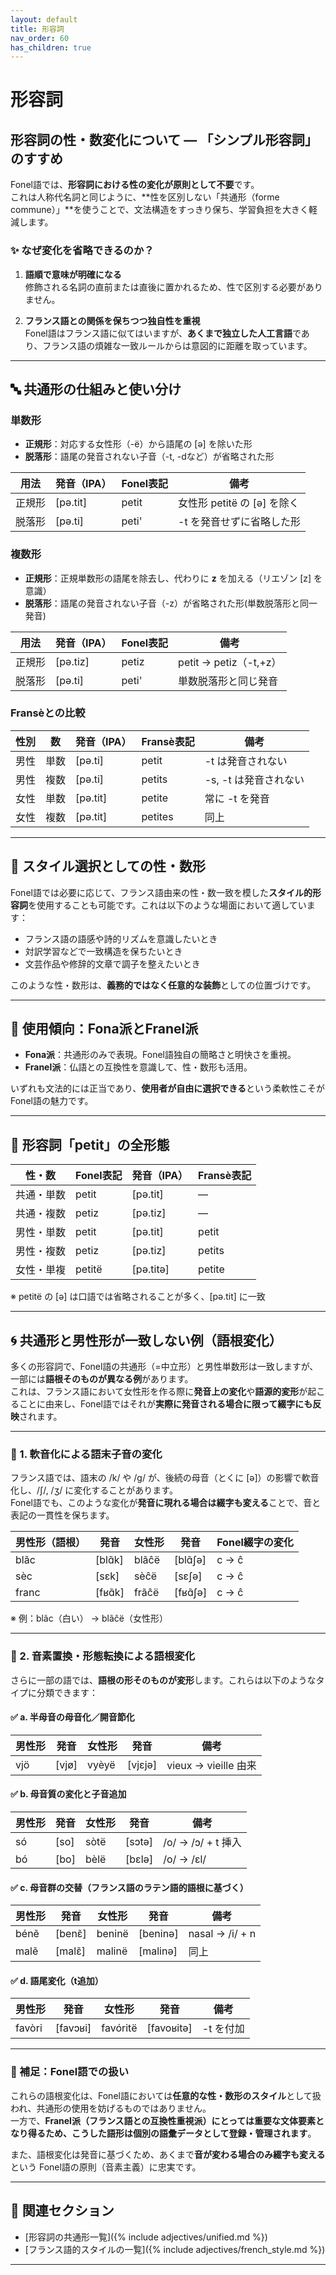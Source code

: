 ```yaml
---
layout: default
title: 形容詞
nav_order: 60
has_children: true
---
```


# 形容詞

## 形容詞の性・数変化について — 「シンプル形容詞」のすすめ

Fonel語では、**形容詞における性の変化が原則として不要**です。  
これは人称代名詞と同じように、**性を区別しない「共通形（forme commune）」**を使うことで、文法構造をすっきり保ち、学習負担を大きく軽減します。

### ✨ なぜ変化を省略できるのか？

1. **語順で意味が明確になる**  
   修飾される名詞の直前または直後に置かれるため、性で区別する必要がありません。

2. **フランス語との関係を保ちつつ独自性を重視**  
   Fonel語はフランス語に似てはいますが、**あくまで独立した人工言語**であり、フランス語の煩雑な一致ルールからは意図的に距離を取っています。

---

## 🔤 共通形の仕組みと使い分け

### 単数形

- **正規形**：対応する女性形（-ë）から語尾の [ə] を除いた形
- **脱落形**：語尾の発音されない子音（-t, -dなど）が省略された形

| 用法   | 発音（IPA） | Fonel表記 | 備考                          |
|--------|-------------|-----------|-------------------------------|
| 正規形 | [pə.tit]    | petit     | 女性形 petitë の [ə] を除く   |
| 脱落形 | [pə.ti]     | peti'     | -t を発音せずに省略した形     |

### 複数形

- **正規形**：正規単数形の語尾を除去し、代わりに **z** を加える（リエゾン [z] を意識）
- **脱落形**：語尾の発音されない子音（-z）が省略された形(単数脱落形と同一発音)

| 用法   | 発音（IPA） | Fonel表記 | 備考                         |
|--------|-------------|-----------|------------------------------|
| 正規形 | [pə.tiz]    | petiz     | petit → petiz（-t,+z）      |
| 脱落形 | [pə.ti]     | peti'     | 単数脱落形と同じ発音         |

### Fransèとの比較

| 性別 | 数   | 発音（IPA） | Fransè表記  | 備考                   |
|------|------|-------------|-------------|------------------------|
| 男性 | 単数 | [pə.ti]     | petit       | -t は発音されない      |
| 男性 | 複数 | [pə.ti]     | petits      | -s, -t は発音されない  |
| 女性 | 単数 | [pə.tit]    | petite      | 常に -t を発音         |
| 女性 | 複数 | [pə.tit]    | petites     | 同上                   |

---

## 🧩 スタイル選択としての性・数形

Fonel語では必要に応じて、フランス語由来の性・数一致を模した**スタイル的形容詞**を使用することも可能です。これは以下のような場面において適しています：

- フランス語の語感や詩的リズムを意識したいとき
- 対訳学習などで一致構造を保ちたいとき
- 文芸作品や修辞的文章で調子を整えたいとき

このような性・数形は、**義務的ではなく任意的な装飾**としての位置づけです。

---

## 🧭 使用傾向：Fona派とFranel派

- **Fona派**：共通形のみで表現。Fonel語独自の簡略さと明快さを重視。
- **Franel派**：仏語との互換性を意識して、性・数形も活用。

いずれも文法的には正当であり、**使用者が自由に選択できる**という柔軟性こそがFonel語の魅力です。

---

## 📘 形容詞「petit」の全形態

| 性・数     | Fonel表記 | 発音（IPA） | Fransè表記  |
|------------|-----------|-------------|-------------|
| 共通・単数 | petit     | [pə.tit]    | —           |
| 共通・複数 | petiz     | [pə.tiz]    | —           |
| 男性・単数 | petit     | [pə.tit]    | petit       |
| 男性・複数 | petiz     | [pə.tiz]    | petits      |
| 女性・単複 | petitë    | [pə.titə]   | petite      |

※ petitë の [ə] は口語では省略されることが多く、[pə.tit] に一致

---

## 🌀 共通形と男性形が一致しない例（語根変化）

多くの形容詞で、Fonel語の共通形（=中立形）と男性単数形は一致しますが、一部には**語根そのものが異なる例**があります。  
これは、フランス語において女性形を作る際に**発音上の変化**や**語源的変形**が起こることに由来し、Fonel語ではそれが**実際に発音される場合に限って綴字にも反映**されます。

---

### 🔄 1. 軟音化による語末子音の変化

フランス語では、語末の /k/ や /g/ が、後続の母音（とくに [ə]）の影響で軟音化し、/ʃ/, /ʒ/ に変化することがあります。  
Fonel語でも、このような変化が**発音に現れる場合は綴字も変える**ことで、音と表記の一貫性を保ちます。

| 男性形（語根） | 発音    | 女性形 | 発音     | Fonel綴字の変化   |
|----------------|---------|--------|----------|-------------------|
| blãc           | [blɑ̃k] | blãĉë  | [blɑ̃ʃə] | c → ĉ            |
| sèc            | [sɛk]   | sèĉë   | [sɛʃə]   | c → ĉ            |
| franc          | [fʁɑ̃k] | frãĉë  | [fʁɑ̃ʃə] | c → ĉ            |

※ 例：blãc（白い） → blãĉë（女性形）

---

### 🧬 2. 音素置換・形態転換による語根変化

さらに一部の語では、**語根の形そのものが変形**します。これらは以下のようなタイプに分類できます：

#### ✅ a. 半母音の母音化／開音節化

| 男性形 | 発音   | 女性形 | 発音    | 備考                      |
|--------|--------|--------|---------|---------------------------|
| vjö    | [vjø]  | vyèyë  | [vjɛjə] | vieux → vieille 由来     |

#### ✅ b. 母音質の変化と子音追加

| 男性形 | 発音   | 女性形 | 発音    | 備考                     |
|--------|--------|--------|---------|--------------------------|
| só     | [so]   | sòtë   | [sɔtə]  | /o/ → /ɔ/ + t 挿入       |
| bó     | [bo]   | bèlë   | [bɛlə]  | /o/ → /ɛl/               |

#### ✅ c. 母音群の交替（フランス語のラテン語的語根に基づく）

| 男性形 | 発音    | 女性形  | 発音     | 備考                     |
|--------|---------|---------|----------|--------------------------|
| bénẽ   | [benɛ̃] | beninë  | [beninə] | nasal → /i/ + n          |
| malẽ   | [malɛ̃] | malinë  | [malinə] | 同上                     |

#### ✅ d. 語尾変化（t追加）

| 男性形   | 発音       | 女性形     | 発音        | 備考           |
|----------|------------|------------|-------------|----------------|
| favòri   | [favɔʁi]   | favóritë   | [favoʁitə]  | -t を付加      |

---

### 📌 補足：Fonel語での扱い

これらの語根変化は、Fonel語においては**任意的な性・数形のスタイル**として扱われ、共通形の使用を妨げるものではありません。  
一方で、**Franel派（フランス語との互換性重視派）**にとっては重要な文体要素となり得るため、こうした語形は**個別の語彙データとして登録・管理されます**。

また、語根変化は発音に基づくため、あくまで**音が変わる場合のみ綴字も変える**という Fonel語の原則（音素主義）に忠実です。

---

## 📂 関連セクション

- [形容詞の共通形一覧]({% include adjectives/unified.md %})  
- [フランス語的スタイルの一覧]({% include adjectives/french_style.md %})

---
